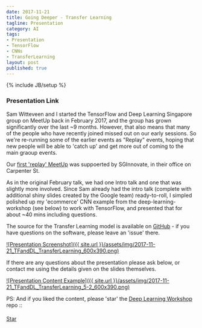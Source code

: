 ```yaml
---
date: 2017-11-21
title: Going Deeper - Transfer Learning
tagline: Presentation
category: AI
tags:
- Presentation
- TensorFlow
- CNNs
- TransferLearning
layout: post
published: true
---
```

{% include JB/setup %}



### Presentation Link

Sam Witteveen and I started the TensorFlow and Deep Learning Singapore group on MeetUp back in February 2017, and the 
group has grown significantly over the last ~9 months.  However, that also means that
many of the people who have recently joined missed out on our early sessions.  So we're re-running
some of the earlier events as "Replay" events, hoping that new people will be able to 'catch up'
and get more out of coming to the main graoup events.  

Our [first 'replay' MeetUp](https://www.meetup.com/TensorFlow-and-Deep-Learning-Singapore/events/244988340/) 
was suppoerted by SGInnovate, in their office on Carpenter St.

As in the original February talk, we had one Intro talk and one that was slightly more involved.  Since Sam
already had the intro talk (complete with additional shiny slides created by the Google team) ready-to-roll, 
I simpled polished up my 'ecommerce' CNN example from the deep-learning-workshop (see below)
to work with TensorFlow, and presented that for about ~40 mins including questions. 

The source for the Transfer Learning model is available on 
<a href="https://github.com/mdda/deep-learning-workshop" target="_blank">GitHub</a> - if 
you have questions on the software, please leave an 'issue' there.


<a href="http://redcatlabs.com/2017-11-21_TFandDL_TransferLearning/" target="_blank">
![Presentation Screenshot]({{ site.url }}/assets/img/2017-11-21_TFandDL_TransferLearning_600x390.png)
</a>

If there are any questions about the presentation please ask below, 
or contact me using the details given on the slides themselves.

<a href="http://redcatlabs.com/2017-11-21_TFandDL_TransferLearning/#/5/2" target="_blank">
![Presentation Content Example]({{ site.url }}/assets/img/2017-11-21_TFandDL_TransferLearning_5-2_600x390.png)
</a>



PS:  And if you liked the content, please 'star' the <a href="https://github.com/mdda/deep-learning-workshop" target="_blank">Deep Learning Workshop</a> repo ::
<!-- From :: https://buttons.github.io/ -->
<!-- Place this tag where you want the button to render. -->
<span style="position:relative;top:5px;">
<a aria-label="Star mdda/deep-learning-workshop on GitHub" data-count-aria-label="# stargazers on GitHub" data-count-api="/repos/mdda/deep-learning-workshop#stargazers_count" data-count-href="/mdda/deep-learning-workshop/stargazers" data-icon="octicon-star" href="https://github.com/mdda/deep-learning-workshop" class="github-button">Star</a>
<!-- Place this tag right after the last button or just before your close body tag. -->
<script async defer id="github-bjs" src="https://buttons.github.io/buttons.js"></script>
</span>

